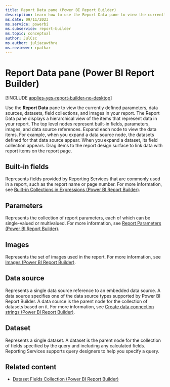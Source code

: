 ```yaml
---
title: Report Data pane (Power BI Report Builder)
description: Learn how to use the Report Data pane to view the currently defined parameters, data sources, datasets, field collections, and images in your report.
ms.date: 09/11/2023
ms.service: powerbi
ms.subservice: report-builder
ms.topic: conceptual
author: JulCsc
ms.author: juliacawthra
ms.reviewer: rpatkar
---
```


# Report Data pane (Power BI Report Builder)

[!INCLUDE [applies-yes-report-builder-no-desktop](../../includes/applies-yes-report-builder-no-desktop.md)]

  Use the **Report Data** pane to view the currently defined parameters, data sources, datasets, field collections, and images in your report. The Report Data pane displays a hierarchical view of the items that represent data in your report. The top level nodes represent built-in fields, parameters, images, and data source references. Expand each node to view the data items. For example, when you expand a data source node, the datasets defined for that data source appear. When you expand a dataset, its field collection appears. Drag items to the report design surface to link data with report items on the report page.  
  
## Built-in fields

 Represents fields provided by Reporting Services that are commonly used in a report, such as the report name or page number. For more information, see [Built-in Collections in Expressions (Power BI Report Builder)](../expressions/built-in-collections-in-expressions-report-builder.md).
  
## Parameters

 Represents the collection of report parameters, each of which can be single-valued or multivalued. For more information, see [Report Parameters (Power BI Report Builder)](../parameters/report-builder-parameters.md).
  
## Images

 Represents the set of images used in the report. For more information, see [Images (Power BI Report Builder)](../report-design/images-report-builder-service.md).
  
## Data source

 Represents a single data source reference to an embedded data source. A data source specifies one of the data source types supported by Power BI Report Builder. A data source is the parent node for the collection of datasets based on it. For more information, see [Create data connection strings (Power BI Report Builder)](./data-connections-data-sources-connection-strings-report-builder.md).
  
## Dataset

 Represents a single dataset. A dataset is the parent node for the collection of fields specified by the query and including any calculated fields. Reporting Services supports query designers to help you specify a query.
  
## Related content

- [Dataset Fields Collection (Power BI Report Builder)](./dataset-fields-collection-report-builder.md)